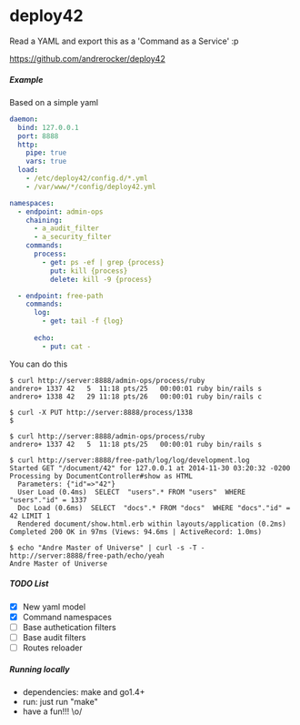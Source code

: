 deploy42
=========
Read a YAML and export this as a 'Command as a Service' :p 

https://github.com/andrerocker/deploy42

##### Example

Based on a simple yaml
```yaml
daemon:
  bind: 127.0.0.1
  port: 8888
  http:
    pipe: true
    vars: true
  load:
    - /etc/deploy42/config.d/*.yml
    - /var/www/*/config/deploy42.yml

namespaces:
  - endpoint: admin-ops
    chaining:
      - a_audit_filter
      - a_security_filter
    commands:
      process:
        - get: ps -ef | grep {process}
          put: kill {process}
          delete: kill -9 {process}

  - endpoint: free-path
    commands:
      log:
        - get: tail -f {log}
        
      echo:
        - put: cat -
```

You can do this
```console
$ curl http://server:8888/admin-ops/process/ruby
andrero+ 1337 42   5  11:18 pts/25   00:00:01 ruby bin/rails s
andrero+ 1338 42   29 11:18 pts/26   00:00:01 ruby bin/rails c

$ curl -X PUT http://server:8888/process/1338
$

$ curl http://server:8888/admin-ops/process/ruby
andrero+ 1337 42   5  11:18 pts/25   00:00:01 ruby bin/rails s
```

```console
$ curl http://server:8888/free-path/log/log/development.log
Started GET "/document/42" for 127.0.0.1 at 2014-11-30 03:20:32 -0200
Processing by DocumentController#show as HTML
  Parameters: {"id"=>"42"}
  User Load (0.4ms)  SELECT  "users".* FROM "users"  WHERE "users"."id" = 1337
  Doc Load (0.6ms)  SELECT  "docs".* FROM "docs"  WHERE "docs"."id" = 42 LIMIT 1
  Rendered document/show.html.erb within layouts/application (0.2ms)
Completed 200 OK in 97ms (Views: 94.6ms | ActiveRecord: 1.0ms)
```

```console
$ echo "Andre Master of Universe" | curl -s -T - http://server:8888/free-path/echo/yeah
Andre Master of Universe
```

##### TODO List

- [x] New yaml model
- [x] Command namespaces
- [ ] Base authetication filters
- [ ] Base audit filters
- [ ] Routes reloader

##### Running locally

- dependencies: make and go1.4+
- run: just run "make"
- have a fun!!! \o/
